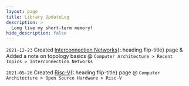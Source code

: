 ```yaml
---
layout: page
title: Library UpdateLog
description: >
  Long live my short-term memory!
hide_description: false
---
```


`2021-12-23` Created [Interconnection Networks]{:.heading.flip-title} page & Added a note on topology basics @ `Computer Architecture > Recent Topics > Interconnection Networks`

[Interconnection Networks]: /lib/interconnect

`2021-05-26` Created [Risc-V]{:.heading.flip-title} page @ `Computer Architecture > Open Source Hardware > Risc-V`

[Risc-V]: /lib/riscV
